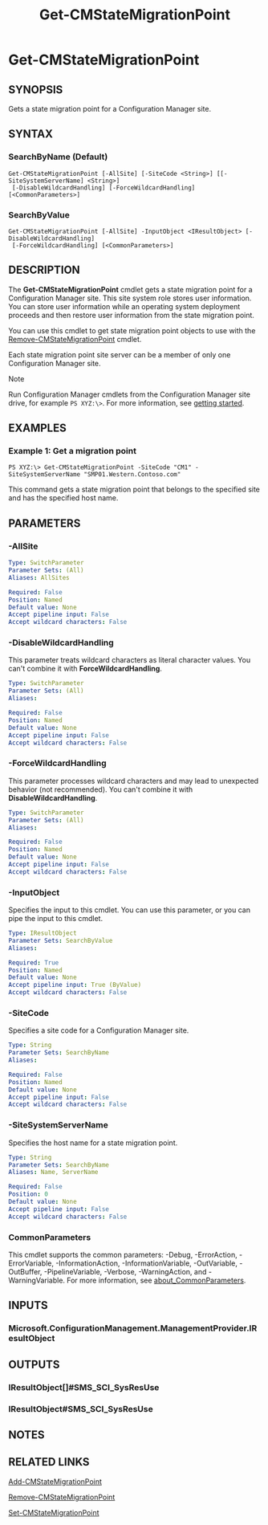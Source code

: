﻿---
description: Gets a state migration point for a Configuration Manager site.
external help file: AdminUI.PS.dll-Help.xml
Module Name: ConfigurationManager
ms.date: 05/02/2019
schema: 2.0.0
title: Get-CMStateMigrationPoint
---

# Get-CMStateMigrationPoint

## SYNOPSIS
Gets a state migration point for a Configuration Manager site.

## SYNTAX

### SearchByName (Default)
```
Get-CMStateMigrationPoint [-AllSite] [-SiteCode <String>] [[-SiteSystemServerName] <String>]
 [-DisableWildcardHandling] [-ForceWildcardHandling] [<CommonParameters>]
```

### SearchByValue
```
Get-CMStateMigrationPoint [-AllSite] -InputObject <IResultObject> [-DisableWildcardHandling]
 [-ForceWildcardHandling] [<CommonParameters>]
```

## DESCRIPTION
The **Get-CMStateMigrationPoint** cmdlet gets a state migration point for a Configuration Manager site.
This site system role stores user information.
You can store user information while an operating system deployment proceeds and then restore user information from the state migration point.

You can use this cmdlet to get state migration point objects to use with the [Remove-CMStateMigrationPoint](Remove-CMStateMigrationPoint.md) cmdlet.

Each state migration point site server can be a member of only one Configuration Manager site.

> [!NOTE]
> Run Configuration Manager cmdlets from the Configuration Manager site drive, for example `PS XYZ:\>`. For more information, see [getting started](/powershell/sccm/overview).

## EXAMPLES

### Example 1: Get a migration point
```
PS XYZ:\> Get-CMStateMigrationPoint -SiteCode "CM1" -SiteSystemServerName "SMP01.Western.Contoso.com"
```

This command gets a state migration point that belongs to the specified site and has the specified host name.

## PARAMETERS

### -AllSite
```yaml
Type: SwitchParameter
Parameter Sets: (All)
Aliases: AllSites

Required: False
Position: Named
Default value: None
Accept pipeline input: False
Accept wildcard characters: False
```

### -DisableWildcardHandling

This parameter treats wildcard characters as literal character values. You can't combine it with **ForceWildcardHandling**.

```yaml
Type: SwitchParameter
Parameter Sets: (All)
Aliases:

Required: False
Position: Named
Default value: None
Accept pipeline input: False
Accept wildcard characters: False
```

### -ForceWildcardHandling

This parameter processes wildcard characters and may lead to unexpected behavior (not recommended). You can't combine it with **DisableWildcardHandling**.

```yaml
Type: SwitchParameter
Parameter Sets: (All)
Aliases:

Required: False
Position: Named
Default value: None
Accept pipeline input: False
Accept wildcard characters: False
```

### -InputObject
Specifies the input to this cmdlet.
You can use this parameter, or you can pipe the input to this cmdlet.

```yaml
Type: IResultObject
Parameter Sets: SearchByValue
Aliases:

Required: True
Position: Named
Default value: None
Accept pipeline input: True (ByValue)
Accept wildcard characters: False
```

### -SiteCode
Specifies a site code for a Configuration Manager site.

```yaml
Type: String
Parameter Sets: SearchByName
Aliases:

Required: False
Position: Named
Default value: None
Accept pipeline input: False
Accept wildcard characters: False
```

### -SiteSystemServerName
Specifies the host name for a state migration point.

```yaml
Type: String
Parameter Sets: SearchByName
Aliases: Name, ServerName

Required: False
Position: 0
Default value: None
Accept pipeline input: False
Accept wildcard characters: False
```

### CommonParameters
This cmdlet supports the common parameters: -Debug, -ErrorAction, -ErrorVariable, -InformationAction, -InformationVariable, -OutVariable, -OutBuffer, -PipelineVariable, -Verbose, -WarningAction, and -WarningVariable. For more information, see [about_CommonParameters](http://go.microsoft.com/fwlink/?LinkID=113216).

## INPUTS

### Microsoft.ConfigurationManagement.ManagementProvider.IResultObject

## OUTPUTS

### IResultObject[]#SMS_SCI_SysResUse

### IResultObject#SMS_SCI_SysResUse

## NOTES

## RELATED LINKS

[Add-CMStateMigrationPoint](Add-CMStateMigrationPoint.md)

[Remove-CMStateMigrationPoint](Remove-CMStateMigrationPoint.md)

[Set-CMStateMigrationPoint](Set-CMStateMigrationPoint.md)


